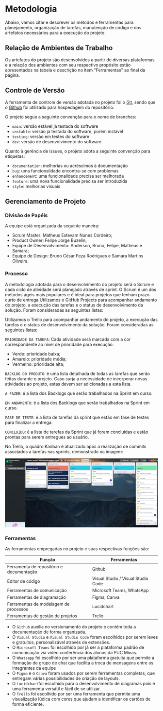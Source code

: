 
# Metodologia

Abaixo, vamos citar e descrever os métodos e ferramentas para planejamento, organização de tarefas, manutenção de código e dos artefatos necessários para a execução do projeto.


## Relação de Ambientes de Trabalho

Os artefatos do projeto são desenvolvidos a partir de diversas plataformas e a relação dos ambientes com seu respectivo propósito estão apresentados na tabela e descrição no ítem "Ferramentas" ao final da página.


## Controle de Versão

A ferramenta de controle de versão adotada no projeto foi o
[Git](https://git-scm.com/), sendo que o [Github](https://github.com)
foi utilizado para hospedagem do repositório.

O projeto segue a seguinte convenção para o nome de branches:

- `main`: versão estável já testada do software
- `unstable`: versão já testada do software, porém instável
- `testing`: versão em testes do software
- `dev`: versão de desenvolvimento do software

Quanto à gerência de issues, o projeto adota a seguinte convenção para
etiquetas:

- `documentation`: melhorias ou acréscimos à documentação
- `bug`: uma funcionalidade encontra-se com problemas
- `enhancement`: uma funcionalidade precisa ser melhorada
- `feature`: uma nova funcionalidade precisa ser introduzida
- `style`: melhorias visuais


## Gerenciamento de Projeto

### Divisão de Papéis

A equipe está organizada da seguinte maneira:
- Scrum Master: Matheus Estevam Nunes Cordeiro;
- Product Owner: Felipe Jorge Buzelin;
- Equipe de Desenvolvimento: Anderson, Bruno, Felipe, Matheus e Samara;
- Equipe de Design: Bruno César Feza Rodrigues e Samara Martins Oliveira.

### Processo
A metodologia adotada para o desenvolvimento do projeto será o Scrum e cada ciclo de atividade será planejado através de sprint. O Scrum é um dos métodos ágeis mais populares e é ideal para projetos que tenham prazo curto de entrega.Utilizamos o GitHub Projects para acompanhar andamento do projeto, a execução das tarefas e o status de desenvolvimento da solução. Foram consideradas as seguintes listas:

Utilizamos o Trello para acompanhar andamento do projeto, a execução das tarefas e o status de desenvolvimento da solução. Foram consideradas as seguintes listas:

`PRIORIDADE DA TAREFA`: Cada atividade será marcada com a cor correspondente ao nível de prioridade para execução.
- Verde: prioridade baixa;
- Amarelo: prioridade média;
- Vermelho: prioridade alta;

`BACKLOG DO PRODUTO`: é uma lista detalhada de todas as tarefas que serão feitas durante o projeto. Caso surja a necessidade de incorporar novas atividades ao projeto, estas devem ser adicionadas a esta lista.

`A FAZER`: é a lista dos Backlogs que serão trabalhados na Sprint em curso.

`EM ANDAMENTO`: é a lista dos Backlogs que serão trabalhados na Sprint em curso.

`FASE DE TESTE`: é a lista de tarefas da sprint que estão em fase de testes para finalizar a entrega.

`CONCLUÍDO`: é a lista de tarefas da Sprint que já foram concluídas e estão prontas para serem entregues ao usuário.

No Trello, o quadro Kanban é atualizado após a realização de commits associados a tarefas nas sprints, demonstrado na imagem:

![Project Backlog](https://github.com/ICEI-PUC-Minas-PMV-ADS/pmv-ads-2023-1-e3-proj-mov-t3-grupo3/blob/main/docs/img/TRELLO.PNG?raw=true)



### Ferramentas

As ferramentas empregadas no projeto e suas respectivas funções são:

|Função     |Ferramentas          |
|-----------|---------------------|
|Ferramenta de repositório e documentação | Github |
|Editor de código |Visual Studio /  Visual Studio Code|
|Ferramentas de comunicação | Microsoft Teams, WhatsApp |
|Ferramentas de diagramação | Figma, Canva|
|Ferramentas de modelagem de processos | Lucidchart |
|Ferramentas de gestão de projetos |Trello | 

- O `Github` auxilia no versionamento do projeto e contém toda a documentação de forma organizada.
- O `Visual Studio` e `Visual Studio Code` foram escolhidos por serem leves e gratuitos, personalizável através de extensões.
- O `Microsoft Teams` foi escolhido por já ser a plataforma padrão de comunicação via vídeo conferência dos alunos da PUC Minas.
- O `Whatsapp` foi escolhido por ser uma plataforma gratuita que permite a formação de grupo de chat que facilita a troca de mensagens entre os integrantes da equipe
- O `Figma` e o `Canva` foram usados por serem ferramentas completas, que entregam várias possibilidades de criação de layouts.
- O `Lucidchart`foi escolhido para o desenvolvimento de diagramas pois é uma ferramenta versátil e fácil de se utilizar.
- O `Trello` foi escolhido por ser uma ferramenta que permite uma visualização lúdica com cores que ajudam a identificar os cartões de forma eficiente.

